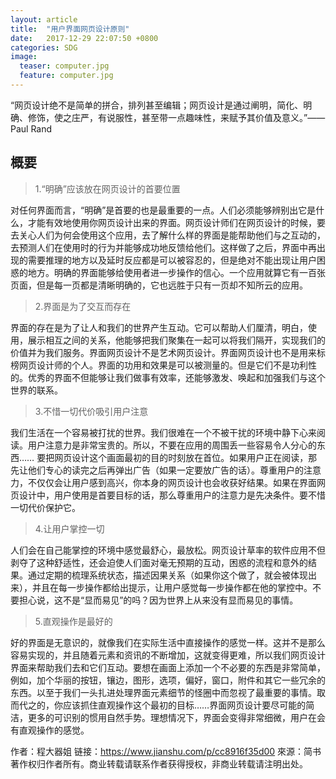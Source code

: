 ```yaml
---
layout: article
title:  "用户界面网页设计原则"
date:   2017-12-29 22:07:50 +0800
categories: SDG 
image:
  teaser: computer.jpg
  feature: computer.jpg
---
```


“网页设计绝不是简单的拼合，排列甚至编辑；网页设计是通过阐明，简化、明确、修饰，使之庄严，有说服性，甚至带一点趣味性，来赋予其价值及意义。”——Paul Rand

## 概要
>  1.“明确”应该放在网页设计的首要位置

对任何界面而言，“明确”是首要的也是最重要的一点。人们必须能够辨别出它是什么，才能有效地使用你网页设计出来的界面。网页设计师们在网页设计的时候，要去关心人们为何会使用这个应用，去了解什么样的界面是能帮助他们与之互动的，去预测人们在使用时的行为并能够成功地反馈给他们。这样做了之后，界面中再出现的需要推理的地方以及延时反应都是可以被容忍的，但是绝对不能出现让用户困惑的地方。明确的界面能够给使用者进一步操作的信心。一个应用就算它有一百张页面，但是每一页都是清晰明确的，它也远胜于只有一页却不知所云的应用。

>  2.界面是为了交互而存在

界面的存在是为了让人和我们的世界产生互动。它可以帮助人们厘清，明白，使用，展示相互之间的关系，他能够把我们聚集在一起可以将我们隔开，实现我们的价值并为我们服务。界面网页设计不是艺术网页设计。界面网页设计也不是用来标榜网页设计师的个人。界面的功用和效果是可以被测量的。但是它们不是功利性的。优秀的界面不但能够让我们做事有效率，还能够激发、唤起和加强我们与这个世界的联系。

>  3.不惜一切代价吸引用户注意

我们生活在一个容易被打扰的世界。我们很难在一个不被干扰的环境中静下心来阅读。用户注意力是非常宝贵的。所以，不要在应用的周围丢一些容易令人分心的东西……
要把网页设计这个画面最初的目的时刻放在首位。如果用户正在阅读，那先让他们专心的读完之后再弹出广告（如果一定要放广告的话）。尊重用户的注意力，不仅仅会让用户感到高兴，你本身的网页设计也会收获好结果。如果在界面网页设计中，用户使用是首要目标的话，那么尊重用户的注意力是先决条件。要不惜一切代价保护它。

>  4.让用户掌控一切

人们会在自己能掌控的环境中感觉最舒心，最放松。网页设计草率的软件应用不但剥夺了这种舒适性，还会迫使人们面对毫无预期的互动，困惑的流程和意外的结果。通过定期的梳理系统状态，描述因果关系（如果你这个做了，就会被体现出来），并且在每一步操作都给出提示，让用户感觉每一步操作都在他的掌控中。不要担心说，这不是“显而易见”的吗？因为世界上从来没有显而易见的事情。

>  5.直观操作是最好的

好的界面是无意识的，就像我们在实际生活中直接操作的感觉一样。这并不是那么容易实现的，并且随着元素和资讯的不断增加，这就变得更难，所以我们网页设计界面来帮助我们去和它们互动。要想在画面上添加一个不必要的东西是非常简单，例如，加个华丽的按钮，镶边，图形，选项，偏好，窗口，附件和其它一些冗余的东西。以至于我们一头扎进处理界面元素细节的怪圈中而忽视了最重要的事情。取而代之的，你应该抓住直观操作这个最初的目标……界面网页设计要尽可能的简洁，更多的可识别的惯用自然手势。理想情况下，界面会变得非常细微，用户在会有直观操作的感觉。




作者：程大器姐
链接：https://www.jianshu.com/p/cc8916f35d00
來源：简书
著作权归作者所有。商业转载请联系作者获得授权，非商业转载请注明出处。


